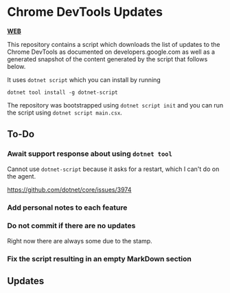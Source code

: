 # Chrome DevTools Updates

[**WEB**](https://developers.google.com/web/updates/capabilities)

This repository contains a script which downloads the list of updates to the
Chrome DevTools as documented on developers.google.com as well as a generated
snapshot of the content generated by the script that follows below.

It uses `dotnet script` which you can install by running

```
dotnet tool install -g dotnet-script
```

The repository was bootstrapped using `dotnet script init` and you can run the
script using `dotnet script main.csx`.

## To-Do

### Await support response about using `dotnet tool`

Cannot use `dotnet-script` because it asks for a restart, which I can't do on
the agent.

https://github.com/dotnet/core/issues/3974

### Add personal notes to each feature

### Do not commit if there are no updates

Right now there are always some due to the stamp.

### Fix the script resulting in an empty MarkDown section

## Updates
